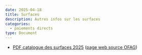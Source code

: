 ```yaml
---
date: 2025-04-18
title: Surfaces
description: Autres infos sur les surfaces
categories:
  - paiements directs
type: Document
---
```


* [PDF catalogue des surfaces 2025](<../../fichiers/Catalogue des surfaces_2025.pdf>) ([page web source OFAG](https://www.blw.admin.ch/fr/paiements-directs-apercu))



 

